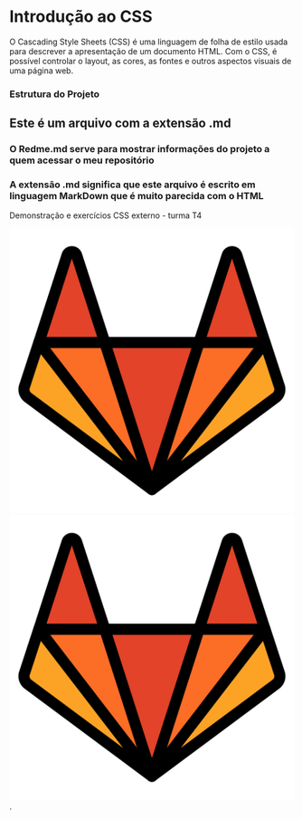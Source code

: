 # Introdução ao CSS

O Cascading Style Sheets (CSS) é uma linguagem de folha de estilo usada para descrever a apresentação de um documento HTML. Com o CSS, é possível controlar o layout, as cores, as fontes e outros aspectos visuais de uma página web.

### Estrutura do Projeto




## Este é um arquivo com a extensão .md
### O Redme.md serve para mostrar informações do projeto a quem acessar o meu repositório

### A extensão .md significa que este arquivo é escrito em linguagem MarkDown que é muito parecida com o HTML

Demonstração e exercícios CSS externo - turma T4

![Imagem muito legal](./Imagem_legal.png)
<img src="./Imagem_legal.png" alt="Imagem muito legal">
.
